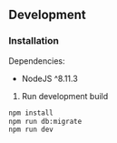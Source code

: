 
## Development
### Installation

Dependencies:
 * NodeJS ^8.11.3

1. Run development build

```sh
npm install
npm run db:migrate
npm run dev
```